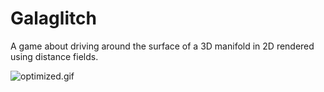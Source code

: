 # Galaglitch
A game about driving around the surface of a 3D manifold in 2D rendered using distance fields.

![optimized.gif](optimized.gif)
